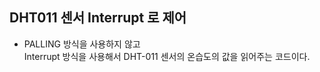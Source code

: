 ## DHT011 센서 Interrupt 로 제어

- PALLING 방식을 사용하지 않고    
Interrupt 방식을 사용해서 DHT-011 센서의 온습도의 값을 읽어주는 코드이다.
